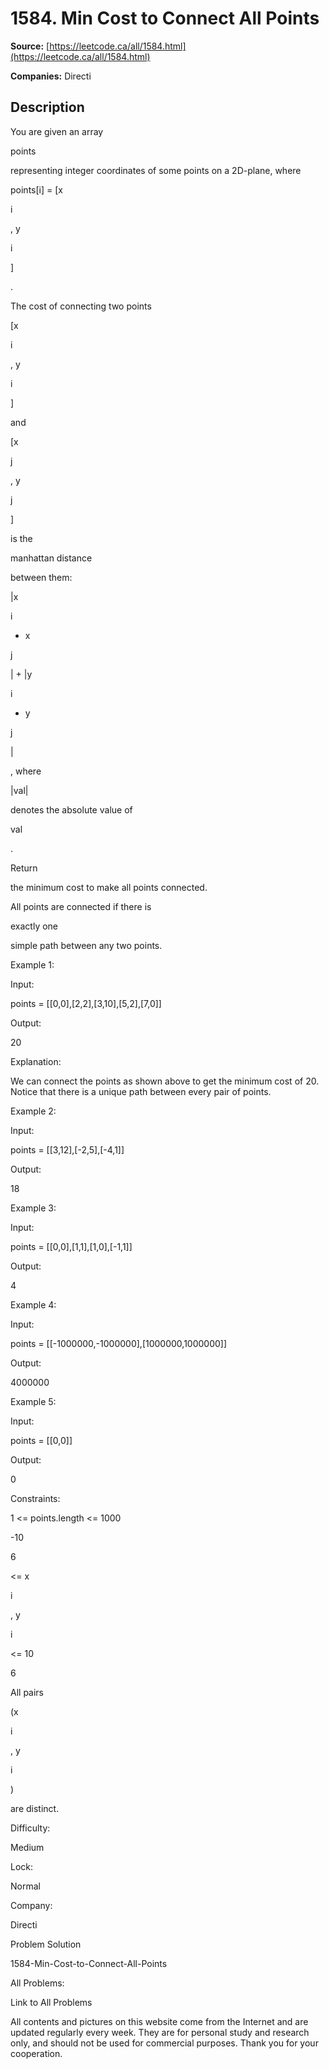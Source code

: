 # 1584. Min Cost to Connect All Points

**Source:** [https://leetcode.ca/all/1584.html](https://leetcode.ca/all/1584.html)

**Companies:** Directi

## Description

You are given an array

points

representing integer
            coordinates of some points on a 2D-plane, where

points[i] = [x

i

, y

i

]

.

The cost of connecting two points

[x

i

, y

i

]

and

[x

j

, y

j

]

is the

manhattan
                    distance

between them:

|x

i

- x

j

| +
                    |y

i

- y

j

|

, where

|val|

denotes the
                absolute value of

val

.

Return

the minimum cost to make all points connected.

All points are
                connected if there is

exactly one

simple path between any two
                points.

Example 1:

Input:

points = [[0,0],[2,2],[3,10],[5,2],[7,0]]

Output:

20

Explanation:

We can connect the points as shown above to get the minimum cost of 20.
Notice that there is a unique path between every pair of points.

Example 2:

Input:

points = [[3,12],[-2,5],[-4,1]]

Output:

18

Example 3:

Input:

points = [[0,0],[1,1],[1,0],[-1,1]]

Output:

4

Example 4:

Input:

points = [[-1000000,-1000000],[1000000,1000000]]

Output:

4000000

Example 5:

Input:

points = [[0,0]]

Output:

0

Constraints:

1 <= points.length <= 1000

-10

6

<= x

i

, y

i

<=
                    10

6

All pairs

(x

i

, y

i

)

are distinct.

Difficulty:

Medium

Lock:

Normal

Company:

Directi

Problem Solution

1584-Min-Cost-to-Connect-All-Points

All Problems:

Link to All Problems

All contents and pictures on this website come from the Internet and are updated regularly every week. They are for personal study and research only, and should not be used for commercial purposes. Thank you for your cooperation.

